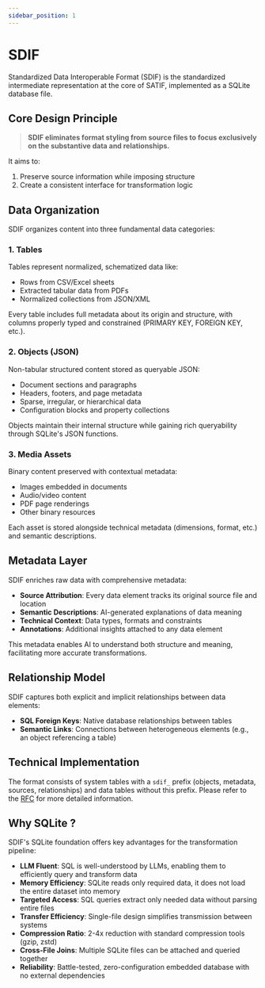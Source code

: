 ```yaml
---
sidebar_position: 1
---
```

# SDIF

Standardized Data Interoperable Format (SDIF) is the standardized intermediate representation at the core of SATIF, implemented as a SQLite database file.

## Core Design Principle

> **SDIF eliminates format styling from source files to focus exclusively on the substantive data and relationships.**

It aims to:

1. Preserve source information while imposing structure
2. Create a consistent interface for transformation logic

## Data Organization

SDIF organizes content into three fundamental data categories:

### 1. Tables

Tables represent normalized, schematized data like:

- Rows from CSV/Excel sheets
- Extracted tabular data from PDFs
- Normalized collections from JSON/XML

Every table includes full metadata about its origin and structure, with columns properly typed and constrained (PRIMARY KEY, FOREIGN KEY, etc.).

### 2. Objects (JSON)

Non-tabular structured content stored as queryable JSON:

- Document sections and paragraphs
- Headers, footers, and page metadata
- Sparse, irregular, or hierarchical data
- Configuration blocks and property collections

Objects maintain their internal structure while gaining rich queryability through SQLite's JSON functions.

### 3. Media Assets

Binary content preserved with contextual metadata:

- Images embedded in documents
- Audio/video content
- PDF page renderings
- Other binary resources

Each asset is stored alongside technical metadata (dimensions, format, etc.) and semantic descriptions.

## Metadata Layer

SDIF enriches raw data with comprehensive metadata:

- **Source Attribution**: Every data element tracks its original source file and location
- **Semantic Descriptions**: AI-generated explanations of data meaning
- **Technical Context**: Data types, formats and constraints
- **Annotations**: Additional insights attached to any data element

This metadata enables AI to understand both structure and meaning, facilitating more accurate transformations.

## Relationship Model

SDIF captures both explicit and implicit relationships between data elements:

- **SQL Foreign Keys**: Native database relationships between tables
- **Semantic Links**: Connections between heterogeneous elements (e.g., an object referencing a table)

## Technical Implementation

The format consists of system tables with a `sdif_` prefix (objects, metadata, sources, relationships) and data tables without this prefix. Please refer to the [RFC](rfc/sp-rfc-002.md) for more detailed information.

## Why SQLite ?

SDIF's SQLite foundation offers key advantages for the transformation pipeline:

- **LLM Fluent**: SQL is well-understood by LLMs, enabling them to efficiently query and transform data
- **Memory Efficiency**: SQLite reads only required data, it does not load the entire dataset into memory
- **Targeted Access**: SQL queries extract only needed data without parsing entire files
- **Transfer Efficiency**: Single-file design simplifies transmission between systems
- **Compression Ratio**: 2-4x reduction with standard compression tools (gzip, zstd)
- **Cross-File Joins**: Multiple SQLite files can be attached and queried together
- **Reliability**: Battle-tested, zero-configuration embedded database with no external dependencies

